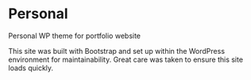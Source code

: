 # Personal
Personal WP theme for portfolio website

This site was built with Bootstrap and set up within the WordPress environment for maintainability. 
Great care was taken to ensure this site loads quickly. 
